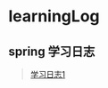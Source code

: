 # learningLog

## spring 学习日志
 > [学习日志1](https://github.com/JrYYY/learningLog/blob/main/spring/spring%E5%AD%A6%E4%B9%A01.md)
